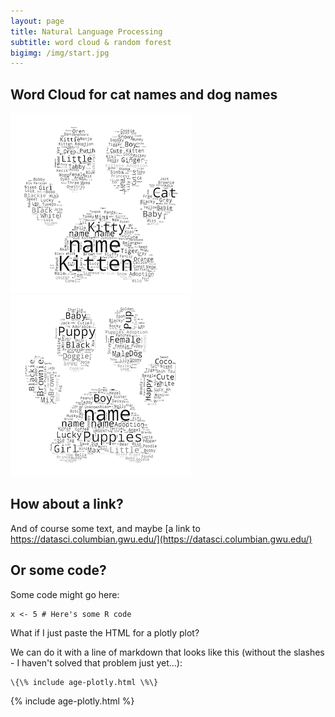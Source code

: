 ```yaml
---
layout: page
title: Natural Language Processing
subtitle: word cloud & random forest
bigimg: /img/start.jpg
---
```


## Word Cloud for cat names and dog names

![cat word cloud](/img/cat.png)
![dog word cloud](/img/dog.png)

## How about a link?

And of course some text, and maybe [a link to https://datasci.columbian.gwu.edu/](https://datasci.columbian.gwu.edu/)

## Or some code?

Some code might go here:

```
x <- 5 # Here's some R code
```

What if I just paste the HTML for a plotly plot?

We can do it with a line of markdown that looks like this (without the slashes - I haven't solved that problem just yet...):
```
\{\% include age-plotly.html \%\}
```
{% include age-plotly.html %}
